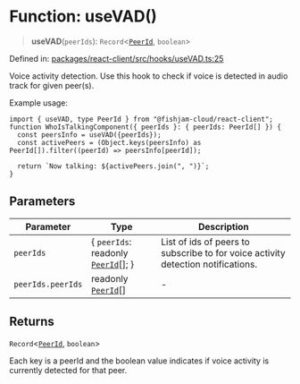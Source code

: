 # Function: useVAD()

> **useVAD**(`peerIds`): `Record`\<[`PeerId`](../type-aliases/PeerId.md), `boolean`\>

Defined in: [packages/react-client/src/hooks/useVAD.ts:25](https://github.com/fishjam-cloud/web-client-sdk/blob/8be0da3efcdce0dec0a98faf77f65b941d4a7757/packages/react-client/src/hooks/useVAD.ts#L25)

Voice activity detection. Use this hook to check if voice is detected in audio track for given peer(s).

Example usage:
```tsx
import { useVAD, type PeerId } from "@fishjam-cloud/react-client";
function WhoIsTalkingComponent({ peerIds }: { peerIds: PeerId[] }) {
  const peersInfo = useVAD({peerIds});
  const activePeers = (Object.keys(peersInfo) as PeerId[]).filter((peerId) => peersInfo[peerId]);

  return `Now talking: ${activePeers.join(", ")}`;
}
```

## Parameters

| Parameter | Type | Description |
| ------ | ------ | ------ |
| `peerIds` | \{ `peerIds`: readonly [`PeerId`](../type-aliases/PeerId.md)[]; \} | List of ids of peers to subscribe to for voice activity detection notifications. |
| `peerIds.peerIds` | readonly [`PeerId`](../type-aliases/PeerId.md)[] | - |

## Returns

`Record`\<[`PeerId`](../type-aliases/PeerId.md), `boolean`\>

Each key is a peerId and the boolean value indicates if voice activity is currently detected for that peer.

